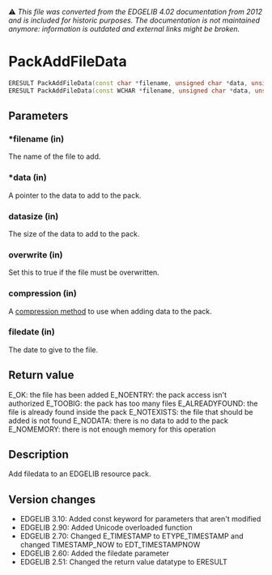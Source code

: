 :warning: _This file was converted from the EDGELIB 4.02 documentation from 2012 and is included for historic purposes. The documentation is not maintained anymore: information is outdated and external links might be broken._

# PackAddFileData


```c++
ERESULT PackAddFileData(const char *filename, unsigned char *data, unsigned long datasize, bool overwrite = false, unsigned char compression = ECMP_ZLIB, ETYPE_TIMESTAMP filedate = EDT_TIMESTAMPNOW) 
ERESULT PackAddFileData(const WCHAR *filename, unsigned char *data, unsigned long datasize, bool overwrite = false, unsigned char compression = ECMP_ZLIB, ETYPE_TIMESTAMP filedate = EDT_TIMESTAMPNOW)
```

## Parameters
### *filename (in)
The name of the file to add.

### *data (in)
A pointer to the data to add to the pack.

### datasize (in)
The size of the data to add to the pack.

### overwrite (in)
Set this to true if the file must be overwritten.

### compression (in)
A [compression method](classefile_definitions.md) to use when adding data to the pack.

### filedate (in)
The date to give to the file.

## Return value
E_OK: the file has been added 
E_NOENTRY: the pack access isn't authorized 
E_TOOBIG: the pack has too many files 
E_ALREADYFOUND: the file is already found inside the pack 
E_NOTEXISTS: the file that should be added is not found 
E_NODATA: there is no data to add to the pack 
E_NOMEMORY: there is not enough memory for this operation

## Description
Add filedata to an EDGELIB resource pack.

## Version changes
- EDGELIB 3.10: Added const keyword for parameters that aren't modified 
- EDGELIB 2.90: Added Unicode overloaded function 
- EDGELIB 2.70: Changed E_TIMESTAMP to ETYPE_TIMESTAMP and changed TIMESTAMP_NOW to EDT_TIMESTAMPNOW 
- EDGELIB 2.60: Added the filedate parameter 
- EDGELIB 2.51: Changed the return value datatype to ERESULT

